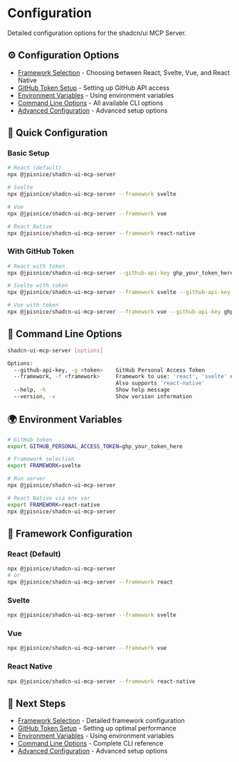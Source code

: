 # Configuration

Detailed configuration options for the shadcn/ui MCP Server.

## ⚙️ Configuration Options

- [Framework Selection](framework-selection.md) - Choosing between React, Svelte, Vue, and React Native
- [GitHub Token Setup](github-token-setup.md) - Setting up GitHub API access
- [Environment Variables](environment-variables.md) - Using environment variables
- [Command Line Options](command-line-options.md) - All available CLI options
- [Advanced Configuration](advanced-configuration.md) - Advanced setup options

## 🚀 Quick Configuration

### Basic Setup

```bash
# React (default)
npx @jpisnice/shadcn-ui-mcp-server

# Svelte
npx @jpisnice/shadcn-ui-mcp-server --framework svelte

# Vue
npx @jpisnice/shadcn-ui-mcp-server --framework vue

# React Native
npx @jpisnice/shadcn-ui-mcp-server --framework react-native
```

### With GitHub Token

```bash
# React with token
npx @jpisnice/shadcn-ui-mcp-server --github-api-key ghp_your_token_here

# Svelte with token
npx @jpisnice/shadcn-ui-mcp-server --framework svelte --github-api-key ghp_your_token_here

# Vue with token
npx @jpisnice/shadcn-ui-mcp-server --framework vue --github-api-key ghp_your_token_here
```

## 🔧 Command Line Options

```bash
shadcn-ui-mcp-server [options]

Options:
  --github-api-key, -g <token>    GitHub Personal Access Token
  --framework, -f <framework>     Framework to use: 'react', 'svelte' or 'vue' (default: react)
                                  Also supports 'react-native'
  --help, -h                      Show help message
  --version, -v                   Show version information
```

## 🌍 Environment Variables

```bash
# GitHub token
export GITHUB_PERSONAL_ACCESS_TOKEN=ghp_your_token_here

# Framework selection
export FRAMEWORK=svelte

# Run server
npx @jpisnice/shadcn-ui-mcp-server

# React Native via env var
export FRAMEWORK=react-native
npx @jpisnice/shadcn-ui-mcp-server
```

## 🎨 Framework Configuration

### React (Default)

```bash
npx @jpisnice/shadcn-ui-mcp-server
# or
npx @jpisnice/shadcn-ui-mcp-server --framework react
```

### Svelte

```bash
npx @jpisnice/shadcn-ui-mcp-server --framework svelte
```

### Vue

```bash
npx @jpisnice/shadcn-ui-mcp-server --framework vue
```

### React Native

```bash
npx @jpisnice/shadcn-ui-mcp-server --framework react-native
```

## 🔗 Next Steps

- [Framework Selection](framework-selection.md) - Detailed framework configuration
- [GitHub Token Setup](github-token-setup.md) - Setting up optimal performance
- [Environment Variables](environment-variables.md) - Using environment variables
- [Command Line Options](command-line-options.md) - Complete CLI reference
- [Advanced Configuration](advanced-configuration.md) - Advanced setup options 
